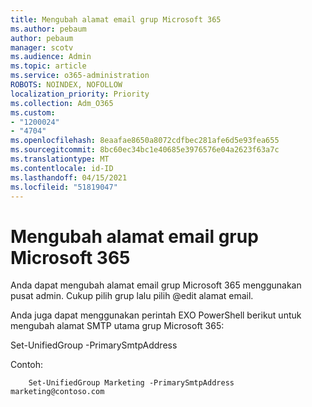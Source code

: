 ```yaml
---
title: Mengubah alamat email grup Microsoft 365
ms.author: pebaum
author: pebaum
manager: scotv
ms.audience: Admin
ms.topic: article
ms.service: o365-administration
ROBOTS: NOINDEX, NOFOLLOW
localization_priority: Priority
ms.collection: Adm_O365
ms.custom:
- "1200024"
- "4704"
ms.openlocfilehash: 8eaafae8650a8072cdfbec281afe6d5e93fea655
ms.sourcegitcommit: 8bc60ec34bc1e40685e3976576e04a2623f63a7c
ms.translationtype: MT
ms.contentlocale: id-ID
ms.lasthandoff: 04/15/2021
ms.locfileid: "51819047"
---
```

# <a name="change-email-address-of-a-microsoft-365-group"></a>Mengubah alamat email grup Microsoft 365

Anda dapat mengubah alamat email grup Microsoft 365 menggunakan pusat admin. Cukup pilih grup lalu pilih @edit alamat email.

Anda juga dapat menggunakan perintah EXO PowerShell berikut untuk mengubah alamat SMTP utama grup Microsoft 365:

Set-UnifiedGroup <Group Name> -PrimarySmtpAddress <new SMTP Address>

Contoh:

```
    Set-UnifiedGroup Marketing -PrimarySmtpAddress marketing@contoso.com
```
